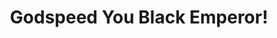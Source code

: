 ---
title: "Godspeed You Black Emperor!"
summary: "Canadian post-rock band. Formed in 1994 in Montreal, Quebec, Canada. Hiatus between 2004-2009. Originally called Godspeed You Black Emperor!, before later using Godspeed You! Black Emperor. As an experimental nine-piece from Montreal, they specialise in instrumental music. Members consist of , , , , , , , and . Please use artist page for anything relating to the cassette release from 1994 as this is now definitively a solo project."
image: "godspeed-you-black-emperor.jpg"
---